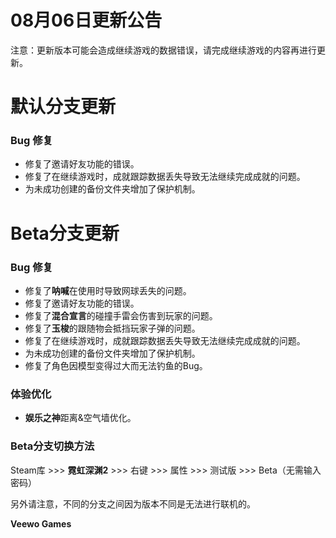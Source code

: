 # 08月06日更新公告

注意：更新版本可能会造成继续游戏的数据错误，请完成继续游戏的内容再进行更新。

# 默认分支更新

### Bug 修复

* 修复了邀请好友功能的错误。
* 修复了在继续游戏时，成就跟踪数据丢失导致无法继续完成成就的问题。
* 为未成功创建的备份文件夹增加了保护机制。
# Beta分支更新

### Bug 修复

* 修复了**呐喊**在使用时导致网球丢失的问题。
* 修复了邀请好友功能的错误。
* 修复了**混合宣言**的碰撞手雷会伤害到玩家的问题。
* 修复了**玉梭**的跟随物会抵挡玩家子弹的问题。
* 修复了在继续游戏时，成就跟踪数据丢失导致无法继续完成成就的问题。
* 为未成功创建的备份文件夹增加了保护机制。
* 修复了角色因模型变得过大而无法钓鱼的Bug。
### 体验优化

* **娱乐之神**距离&空气墙优化。
### Beta分支切换方法

Steam库 >>> **霓虹深渊2** >>> 右键 >>> 属性 >>> 测试版 >>> Beta（无需输入密码）

另外请注意，不同的分支之间因为版本不同是无法进行联机的。

**Veewo Games**

